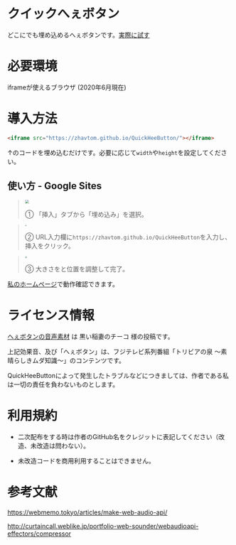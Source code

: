 # クイックへぇボタン

どこにでも埋め込めるへぇボタンです。[実際に試す](https://zhavtom.github.io/QuickHeeButton/)



# 必要環境

iframeが使えるブラウザ (2020年6月現在)



# 導入方法

```html
<iframe src="https://zhavtom.github.io/QuickHeeButton/"></iframe>
```

↑のコードを埋め込むだけです。必要に応じて`width`や`height`を設定してください。



## 使い方 - Google Sites

> <img src="https://imgur.com/hYmc5fG.jpg" style="zoom:50%;" />
>
> ① 「挿入」タブから「埋め込み」を選択。



> <img src="https://imgur.com/Y2Av0He.jpg" style="zoom:20%;" /> 
>
> ② URL入力欄に`https://zhavtom.github.io/QuickHeeButton`を入力し、挿入をクリック。



> <img src="https://imgur.com/g2agIwT.jpg" style="zoom: 25%;" /> 
>
> ③ 大きさをと位置を調整して完了。



[私のホームページ](https://sites.google.com/view/zhavtom-official-site/)で動作確認できます。



# ライセンス情報

[へぇボタンの音声素材](https://commons.nicovideo.jp/material/nc69286) は 黒い稲妻のチーコ 様の投稿です。

上記効果音、及び「へぇボタン」は、フジテレビ系列番組「トリビアの泉 〜素晴らしきムダ知識〜」のコンテンツです。

QuickHeeButtonによって発生したトラブルなどにつきましては、作者である私は一切の責任を負わないものとします。



# 利用規約

+ 二次配布をする時は作者のGitHub名をクレジットに表記してください（改造、未改造は問わない）。

+ 未改造コードを商用利用することはできません。



# 参考文献

https://webmemo.tokyo/articles/make-web-audio-api/

http://curtaincall.weblike.jp/portfolio-web-sounder/webaudioapi-effectors/compressor